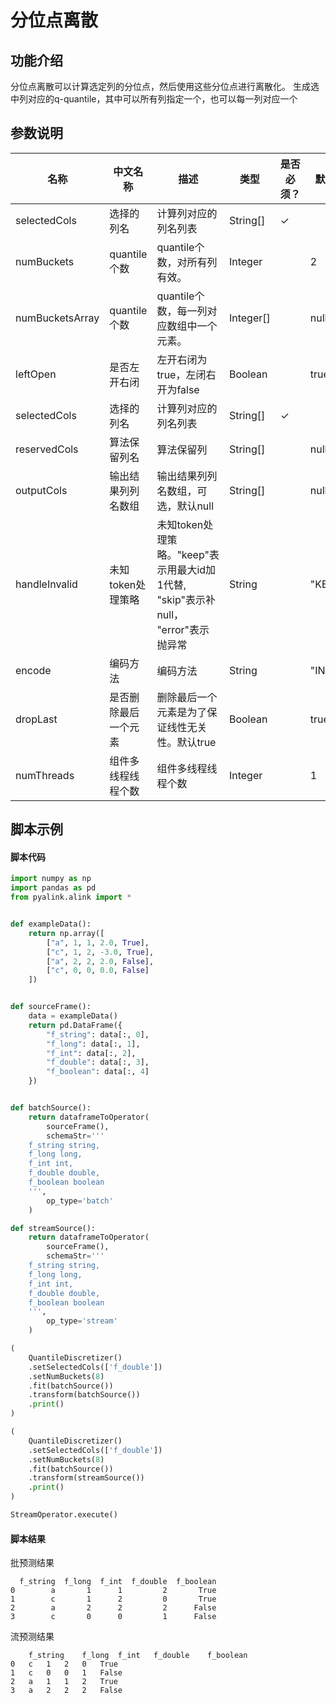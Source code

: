 # 分位点离散

## 功能介绍

分位点离散可以计算选定列的分位点，然后使用这些分位点进行离散化。
生成选中列对应的q-quantile，其中可以所有列指定一个，也可以每一列对应一个

## 参数说明

| 名称 | 中文名称 | 描述 | 类型 | 是否必须？ | 默认值 |
| --- | --- | --- | --- | --- | --- |
| selectedCols | 选择的列名 | 计算列对应的列名列表 | String[] | ✓ |  |
| numBuckets | quantile个数 | quantile个数，对所有列有效。 | Integer |  | 2 |
| numBucketsArray | quantile个数 | quantile个数，每一列对应数组中一个元素。 | Integer[] |  | null |
| leftOpen | 是否左开右闭 | 左开右闭为true，左闭右开为false | Boolean |  | true |
| selectedCols | 选择的列名 | 计算列对应的列名列表 | String[] | ✓ |  |
| reservedCols | 算法保留列名 | 算法保留列 | String[] |  | null |
| outputCols | 输出结果列列名数组 | 输出结果列列名数组，可选，默认null | String[] |  | null |
| handleInvalid | 未知token处理策略 | 未知token处理策略。"keep"表示用最大id加1代替, "skip"表示补null， "error"表示抛异常 | String |  | "KEEP" |
| encode | 编码方法 | 编码方法 | String |  | "INDEX" |
| dropLast | 是否删除最后一个元素 | 删除最后一个元素是为了保证线性无关性。默认true | Boolean |  | true |
| numThreads | 组件多线程线程个数 | 组件多线程线程个数 | Integer |  | 1 |


## 脚本示例

#### 脚本代码

```python
import numpy as np
import pandas as pd
from pyalink.alink import *


def exampleData():
    return np.array([
        ["a", 1, 1, 2.0, True],
        ["c", 1, 2, -3.0, True],
        ["a", 2, 2, 2.0, False],
        ["c", 0, 0, 0.0, False]
    ])


def sourceFrame():
    data = exampleData()
    return pd.DataFrame({
        "f_string": data[:, 0],
        "f_long": data[:, 1],
        "f_int": data[:, 2],
        "f_double": data[:, 3],
        "f_boolean": data[:, 4]
    })


def batchSource():
    return dataframeToOperator(
        sourceFrame(),
        schemaStr='''
    f_string string, 
    f_long long, 
    f_int int, 
    f_double double, 
    f_boolean boolean
    ''',
        op_type='batch'
    )

def streamSource():
    return dataframeToOperator(
        sourceFrame(),
        schemaStr='''
    f_string string, 
    f_long long, 
    f_int int, 
    f_double double, 
    f_boolean boolean
    ''',
        op_type='stream'
    )

(
    QuantileDiscretizer()
    .setSelectedCols(['f_double'])
    .setNumBuckets(8)
    .fit(batchSource())
    .transform(batchSource())
    .print()
)

(
    QuantileDiscretizer()
    .setSelectedCols(['f_double'])
    .setNumBuckets(8)
    .fit(batchSource())
    .transform(streamSource())
    .print()
)

StreamOperator.execute()
```

#### 脚本结果
批预测结果
```
  f_string  f_long  f_int  f_double  f_boolean
0        a       1      1         2       True
1        c       1      2         0       True
2        a       2      2         2      False
3        c       0      0         1      False
```
流预测结果
```
	f_string	f_long	f_int	f_double	f_boolean
0	c	1	2	0	True
1	c	0	0	1	False
2	a	1	1	2	True
3	a	2	2	2	False
```
